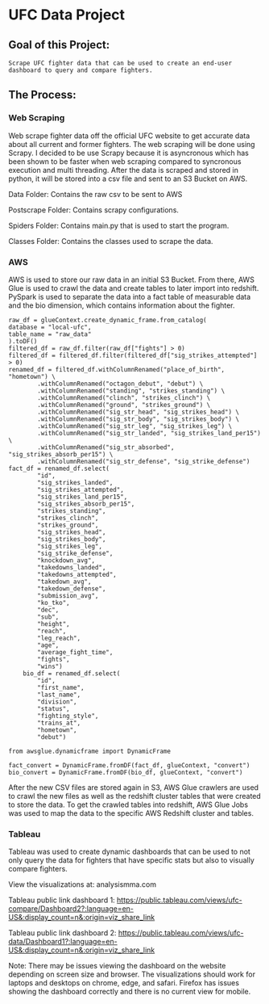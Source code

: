# UFC Data Project

## Goal of this Project:
    Scrape UFC fighter data that can be used to create an end-user dashboard to query and compare fighters.

## The Process:
### Web Scraping
Web scrape fighter data off the official UFC website to get accurate data about all current and former fighters.
The web scraping will be done using Scrapy. I decided to be use Scrapy because it is asyncronous which has been shown to be faster when web scraping compared to syncronous execution and multi threading. After the data is scraped and stored in python, it will be stored into a csv file and sent to an S3 Bucket on AWS.

Data Folder: Contains the raw csv to be sent to AWS

Postscrape Folder: Contains scrapy configurations.

Spiders Folder: Contains main.py that is used to start the program.

Classes Folder: Contains the classes used to scrape the data.

### AWS
AWS is used to store our raw data in an initial S3 Bucket. From there, AWS Glue is used to crawl the data and create tables to later import into redshift. PySpark is used to separate the data into a fact table of measurable data and the bio dimension, which contains information about the fighter. 

    raw_df = glueContext.create_dynamic_frame.from_catalog(
    database = "local-ufc", 
    table_name = "raw_data"
    ).toDF()
    filtered_df = raw_df.filter(raw_df["fights"] > 0)
    filtered_df = filtered_df.filter(filtered_df["sig_strikes_attempted"] > 0)
    renamed_df = filtered_df.withColumnRenamed("place_of_birth", "hometown") \
            .withColumnRenamed("octagon_debut", "debut") \
            .withColumnRenamed("standing", "strikes_standing") \
            .withColumnRenamed("clinch", "strikes_clinch") \
            .withColumnRenamed("ground", "strikes_ground") \
            .withColumnRenamed("sig_str_head", "sig_strikes_head") \
            .withColumnRenamed("sig_str_body", "sig_strikes_body") \
            .withColumnRenamed("sig_str_leg", "sig_strikes_leg") \
            .withColumnRenamed("sig_str_landed", "sig_strikes_land_per15") \
            .withColumnRenamed("sig_str_absorbed", "sig_strikes_absorb_per15") \
            .withColumnRenamed("sig_str_defense", "sig_strike_defense")
    fact_df = renamed_df.select(
            "id",
            "sig_strikes_landed",
            "sig_strikes_attempted",
            "sig_strikes_land_per15",
            "sig_strikes_absorb_per15",
            "strikes_standing",
            "strikes_clinch",
            "strikes_ground",
            "sig_strikes_head",
            "sig_strikes_body",
            "sig_strikes_leg",
            "sig_strike_defense",
            "knockdown_avg",
            "takedowns_landed",
            "takedowns_attempted",
            "takedown_avg",
            "takedown_defense",
            "submission_avg",
            "ko_tko",
            "dec",
            "sub",
            "height",
            "reach",
            "leg_reach",
            "age",
            "average_fight_time",
            "fights",
            "wins")
        bio_df = renamed_df.select(
            "id",
            "first_name",
            "last_name",
            "division",
            "status",
            "fighting_style",
            "trains_at",
            "hometown",
            "debut")
    
    from awsglue.dynamicframe import DynamicFrame

    fact_convert = DynamicFrame.fromDF(fact_df, glueContext, "convert")
    bio_convert = DynamicFrame.fromDF(bio_df, glueContext, "convert")

After the new CSV files are stored again in S3, AWS Glue crawlers are used to crawl the new files as well as the redshift cluster tables that were created to store the data. To get the crawled tables into redshift, AWS Glue Jobs was used to map the data to the specific AWS Redshift cluster and tables.

### Tableau
Tableau was used to create dynamic dashboards that can be used to not only query the data for fighters that have specific stats but also to visually compare fighters.

View the visualizations at: analysismma.com

Tableau public link dashboard 1: https://public.tableau.com/views/ufc-compare/Dashboard2?:language=en-US&:display_count=n&:origin=viz_share_link

Tableau public link dashboard 2: https://public.tableau.com/views/ufc-data/Dashboard1?:language=en-US&:display_count=n&:origin=viz_share_link

Note: There may be issues viewing the dashboard on the website depending on screen size and browser. The visualizations should work for laptops and desktops on chrome, edge, and safari. Firefox has issues showing the dashboard correctly and there is no current view for mobile.
